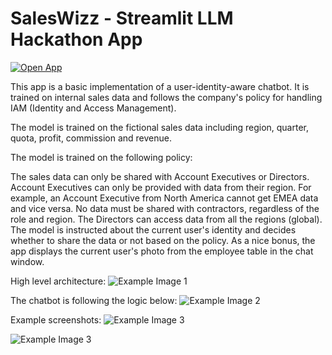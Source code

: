 # SalesWizz - Streamlit LLM Hackathon App

[![Open App](https://static.streamlit.io/badges/streamlit_badge_black_white.svg)](https://saleswizz.streamlit.app/)

This app is a basic implementation of a user-identity-aware chatbot. It is trained on internal sales data and follows the company's policy for handling IAM (Identity and Access Management).

The model is trained on the fictional sales data including region, quarter, quota, profit, commission and revenue.

The model is trained on the following policy:

The sales data can only be shared with Account Executives or Directors.
Account Executives can only be provided with data from their region. For example, an Account Executive from North America cannot get EMEA data and vice versa.
No data must be shared with contractors, regardless of the role and region.
The Directors can access data from all the regions (global).
The model is instructed about the current user's identity and decides whether to share the data or not based on the policy. As a nice bonus, the app displays the current user's photo from the employee table in the chat window.

High level architecture:
![Example Image 1](https://i.postimg.cc/W3rx4V1X/architecture-llama.png)


The chatbot is following the logic below:
![Example Image 2](https://i.postimg.cc/K86N8M3h/model-logic.png)


Example screenshots:
![Example Image 3](https://i.postimg.cc/7ZC0pLhn/sw-example1.png)

![Example Image 3](https://i.postimg.cc/BbBfZsvh/sw-example3.png)
